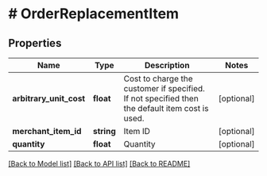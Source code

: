 # # OrderReplacementItem

## Properties

Name | Type | Description | Notes
------------ | ------------- | ------------- | -------------
**arbitrary_unit_cost** | **float** | Cost to charge the customer if specified.  If not specified then the default item cost is used. | [optional]
**merchant_item_id** | **string** | Item ID | [optional]
**quantity** | **float** | Quantity | [optional]

[[Back to Model list]](../../README.md#models) [[Back to API list]](../../README.md#endpoints) [[Back to README]](../../README.md)
